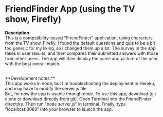 <h1>FriendFinder App (using the TV show, Firefly)</h2>

**Description**
<br>
This is a compatibility-based "FriendFinder" application, using characters from the TV show, Firefly. I found the default questions and quiz to be a bit too generic for my liking, so I changed them up a bit. The survey in the app takes in user results, and then compares their submitted answers with those from other users. The app will then display the name and picture of the user with the best overall match.

<br>
**Development notes:**
<br>
This app works in node, but I'm troubleshooting the deployment in Heroku, and may have to modify the server.js file.
<br>
But, for now the app is usable through node. To use this app, download (git clone or download directly from git). Open Terminal into the FriendFinder directory. Then run "node server.js" in terminal. Finally, type "localhost:8080" into your browser to launch the app.
